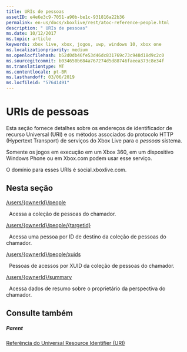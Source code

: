 ```yaml
---
title: URIs de pessoas
assetID: e4e6e3c9-7051-a90b-be1c-931816a22b36
permalink: en-us/docs/xboxlive/rest/atoc-reference-people.html
description: " URIs de pessoas"
ms.date: 10/12/2017
ms.topic: article
keywords: xbox live, xbox, jogos, uwp, windows 10, xbox one
ms.localizationpriority: medium
ms.openlocfilehash: b52d0db46fe53d46dc831769c73c948d18d9c2c0
ms.sourcegitcommit: b034650b684a767274d5d88746faeea373c8e34f
ms.translationtype: MT
ms.contentlocale: pt-BR
ms.lasthandoff: 03/06/2019
ms.locfileid: "57641491"
---
```

# <a name="people-uris"></a>URIs de pessoas
 
Esta seção fornece detalhes sobre os endereços de identificador de recurso Universal (URI) e os métodos associados do protocolo HTTP (Hypertext Transport) de serviços do Xbox Live para o *pessoas* sistema.
 
Somente os jogos em execução em um Xbox 360, em um dispositivo Windows Phone ou em Xbox.com podem usar esse serviço.
 
O domínio para esses URIs é social.xboxlive.com.
 
<a id="ID4EPB"></a>

 
## <a name="in-this-section"></a>Nesta seção

[/users/{ownerId}/people](uri-usersowneridpeople.md)

&nbsp;&nbsp;Acessa a coleção de pessoas do chamador.

[/users/{ownerId}/people/{targetid}](uri-usersowneridpeopletargetid.md)

&nbsp;&nbsp;Acessa uma pessoa por ID de destino da coleção de pessoas do chamador.

[/users/{ownerId}/people/xuids](uri-usersowneridpeoplexuids.md)

&nbsp;&nbsp;Pessoas de acessos por XUID da coleção de pessoas do chamador.

[/users/{ownerId}/summary](uri-usersowneridsummary.md)

&nbsp;&nbsp;Acessa dados de resumo sobre o proprietário da perspectiva do chamador.
 
<a id="ID4E5B"></a>

 
## <a name="see-also"></a>Consulte também
 
<a id="ID4EAC"></a>

 
##### <a name="parent"></a>Parent 

[Referência do Universal Resource Identifier (URI)](../atoc-xboxlivews-reference-uris.md)

   